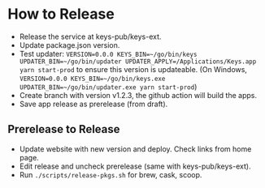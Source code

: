 # How to Release

- Release the service at keys-pub/keys-ext.
- Update package.json version.
- Test updater: `VERSION=0.0.0 KEYS_BIN=~/go/bin/keys UPDATER_BIN=~/go/bin/updater UPDATER_APPLY=/Applications/Keys.app yarn start-prod` to ensure this version is updateable. (On Windows, `VERSION=0.0.0 KEYS_BIN=~/go/bin/keys.exe UPDATER_BIN=~/go/bin/updater.exe yarn start-prod`)
- Create branch with version v1.2.3, the github action will build the apps.
- Save app release as prerelease (from draft).

## Prerelease to Release

- Update website with new version and deploy. Check links from home page.
- Edit release and uncheck prerelease (same with keys-pub/keys-ext).
- Run `./scripts/release-pkgs.sh` for brew, cask, scoop.
